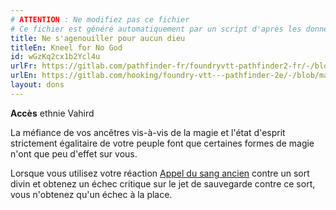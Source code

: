 ```yaml
---
# ATTENTION : Ne modifiez pas ce fichier
# Ce fichier est généré automatiquement par un script d'après les données du module Foundry VTT officiel et de sa traduction
title: Ne s'agenouiller pour aucun dieu
titleEn: Kneel for No God
id: wGzKq2cx1b2Ycl4u
urlFr: https://gitlab.com/pathfinder-fr/foundryvtt-pathfinder2-fr/-/blob/master/data/feats/wGzKq2cx1b2Ycl4u.htm
urlEn: https://gitlab.com/hooking/foundry-vtt---pathfinder-2e/-/blob/master/packs/data/feats.db/kneel-for-no-god.json
layout: dons
---
```

**Accès** ethnie Vahird

La méfiance de vos ancêtres vis-à-vis de la magie et l'état d'esprit strictement égalitaire de votre peuple font que certaines formes de magie n'ont que peu d'effet sur vous.

Lorsque vous utilisez votre réaction [Appel du sang ancien](../actions/appel-du-sang-ancien.md) contre un sort divin et obtenez un échec critique sur le jet de sauvegarde contre ce sort, vous n'obtenez qu'un échec à la place.
